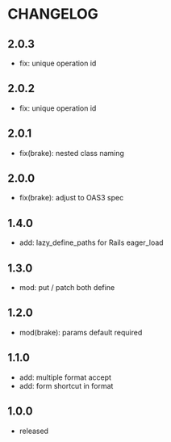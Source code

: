 # CHANGELOG

## 2.0.3

- fix: unique operation id

## 2.0.2

- fix: unique operation id

## 2.0.1

- fix(brake): nested class naming

## 2.0.0

- fix(brake): adjust to OAS3 spec

## 1.4.0

- add: lazy_define_paths for Rails eager_load

## 1.3.0

- mod: put / patch both define

## 1.2.0

- mod(brake): params default required

## 1.1.0

- add: multiple format accept
- add: form shortcut in format

## 1.0.0

- released
